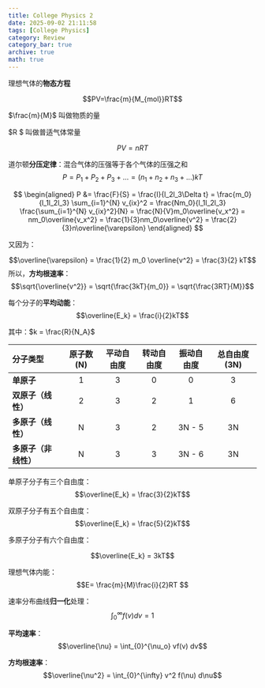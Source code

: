 ```yaml
---
title: College Physics 2
date: 2025-09-02 21:11:58
tags: [College Physics]
category: Review
category_bar: true
archive: true
math: true
---
```


理想气体的**物态方程**

$$PV=\frac{m}{M_{mol}}RT$$

$\frac{m}{M}$ 叫做物质的量

 $R $ 叫做普适气体常量

$$PV=nRT$$


道尔顿**分压定律**：混合气体的压强等于各个气体的压强之和
$$ P=P_{1}+P_{2}+P_{3}+...=(n_{1}+n_{2}+n_{3}+...)kT$$


$$ \begin{aligned}
P &= \frac{F}{S} = \frac{I}{l_2l_3\Delta t} = \frac{m_0}{l_1l_2l_3} \sum_{i=1}^{N} v_{ix}^2 = \frac{Nm_0}{l_1l_2l_3} \frac{\sum_{i=1}^{N} v_{ix}^2}{N} 
= \frac{N}{V}m_0\overline{v_x^2} = nm_0\overline{v_x^2} 
= \frac{1}{3}nm_0\overline{v^2} = \frac{2}{3}n\overline{\varepsilon}
\end{aligned} $$

又因为：

$$\overline{\varepsilon} = \frac{1}{2} m_0 \overline{v^2} = \frac{3}{2} kT$$
所以，**方均根速率**：
$$\sqrt{\overline{v^2}} = \sqrt{\frac{3kT}{m_0}} = \sqrt{\frac{3RT}{M}}$$


每个分子的**平均动能**：
$$\overline{E_k} = \frac{i}{2}kT$$

其中：$k = \frac{R}{N_A}$

| 分子类型           | 原子数 (N) | 平动自由度 | 转动自由度 | 振动自由度 | 总自由度 (3N) |
| :----------------- | :--------: | :--------: | :--------: | :--------: | :-----------: |
| **单原子**         |     1      |     3      |     0      |     0      |       3       |
| **双原子（线性）** |     2      |     3      |     2      |     1      |       6       |
| **多原子（线性）** |     N      |     3      |     2      |  3N - 5    |      3N       |
| **多原子（非线性）**|     N      |     3      |     3      |  3N - 6    |      3N       |

单原子分子有三个自由度：
$$\overline{E_k} = \frac{3}{2}kT$$

双原子分子有五个自由度：
$$\overline{E_k} = \frac{5}{2}kT$$

多原子分子有六个自由度：

$$\overline{E_k} = 3kT$$

理想气体内能：
$$E= \frac{m}{M}\frac{i}{2}RT $$

速率分布曲线**归一化**处理：
$$\int_{0}^{\infty} f(v)  dv = 1$$

**平均速率**：
$$\overline{\nu} = \int_{0}^{\nu_o} vf(v)  dv$$

**方均根速率**：
$$\overline{\nu^2} = \int_{0}^{\infty} v^2 f(\nu)  d\nu$$
